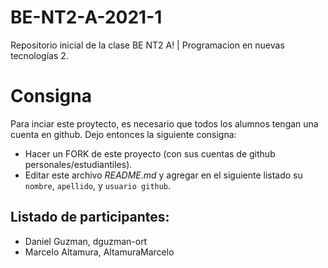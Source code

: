 # BE-NT2-A-2021-1
Repositorio inicial de la clase BE NT2 A! | Programacion en nuevas tecnologías 2.

# Consigna 

Para inciar este proytecto, es necesario que todos los alumnos tengan una cuenta en github. Dejo entonces la siguiente consigna:

- Hacer un FORK de este proyecto (con sus cuentas de github personales/estudiantiles).
- Editar este archivo *README.md* y agregar en el siguiente listado su `nombre`, `apellido`, y `usuario github`.


## Listado de participantes:

- Daniel Guzman, dguzman-ort
- Marcelo Altamura, AltamuraMarcelo